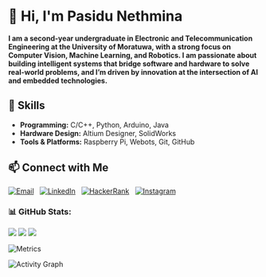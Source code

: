 # 👋 Hi, I'm Pasidu Nethmina

**I am a second-year undergraduate in Electronic and Telecommunication Engineering at the University of Moratuwa, with a strong focus on Computer Vision, Machine Learning, and Robotics. I am passionate about building intelligent systems that bridge software and hardware to solve real-world problems, and I’m driven by innovation at the intersection of AI and embedded technologies.**

## 🔧 Skills

- **Programming:** C/C++, Python, Arduino, Java
- **Hardware Design:** Altium Designer, SolidWorks
- **Tools & Platforms:** Raspberry Pi, Webots, Git, GitHub  

## 📫 Connect with Me

[![Email](https://img.shields.io/badge/Email-D14836?style=flat&logo=gmail&logoColor=white)](mailto:mapasidun@gmail.com)
&nbsp;
[![LinkedIn](https://img.shields.io/badge/LinkedIn-0A66C2?style=flat&logo=linkedin&logoColor=white)](https://www.linkedin.com/in/pasidu-nethmina-62630a325/)
&nbsp;
[![HackerRank](https://img.shields.io/badge/HackerRank-2EC866?style=flat&logo=hackerrank&logoColor=white)](https://www.hackerrank.com/profile/nethminapasidu8)
&nbsp;
[![Instagram](https://img.shields.io/badge/Instagram-E4405F?style=flat&logo=instagram&logoColor=white)](https://instagram.com/pasidunethmina)
&nbsp;

### 📊 GitHub Stats:
![](https://github-readme-stats.vercel.app/api?username=pasidunethmina&theme=radical&hide_border=false&include_all_commits=true&count_private=true)
![](https://github-readme-streak-stats.herokuapp.com/?user=pasidunethmina&theme=radical&hide_border=false)
![](https://github-readme-stats.vercel.app/api/top-langs/?username=pasidunethmina&theme=radical&hide_border=false&layout=compact)

![Metrics](https://github-readme-stats.vercel.app/api?username=pasidunethmina&show_icons=true&theme=radical)

![Activity Graph](https://github-profile-summary-cards.vercel.app/api/cards/productive-time?username=pasidunethmina&theme=radical&utcOffset=5.5)
